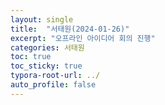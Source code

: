 ```yaml
---
layout: single
title:  "서태원(2024-01-26)"
excerpt: "오프라인 아이디어 회의 진행"
categories: 서태원
toc: true
toc_sticky: true
typora-root-url: ../
auto_profile: false
---
```

